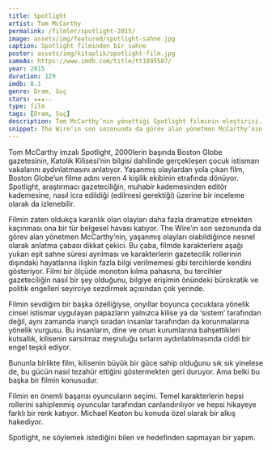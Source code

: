 ```yaml
---
title: Spotlight
artist: Tom McCarthy
permalink: /filmler/spotlight-2015/
image: assets/img/featured/spotlight-sahne.jpg
caption: Spotlight filminden bir sahne
poster: assets/img/kitaplik/spotlight-film.jpg
sameAs: https://www.imdb.com/title/tt1895587/
year: 2015
duration: 129
imdb: 8.1
genre: Dram, Suç
stars: ★★★☆☆
type: film
tags: [Dram, Suç]
description: Tom McCarthy’nin yönettiği Spotlight filminin eleştirisi.
snippet: The Wire’ın son sezonunda da görev alan yönetmen McCarthy’nin, yaşanmış olayları olabildiğince nesnel olarak anlatma çabası dikkat çekici.
--- 
```


Tom McCarthy imzalı Spotlight, 2000lerin başında Boston Globe gazetesinin, Katolik Kilisesi’nin bilgisi dahilinde gerçekleşen çocuk istismarı vakalarını aydınlatmasını anlatıyor. Yaşanmış olaylardan yola çıkan film, Boston Globe’un filme adını veren 4 kişilik ekibinin etrafında dönüyor. Spotlight, araştırmacı gazeteciliğin, muhabir kademesinden editör kademesine, nasıl icra edildiği (edilmesi gerektiği) üzerine bir inceleme olarak da izlenebilir. 

Filmin zaten oldukça karanlık olan olayları daha fazla dramatize etmekten kaçınması ona bir tür belgesel havası katıyor. The Wire’ın son sezonunda da görev alan yönetmen McCarthy’nin, yaşanmış olayları olabildiğince nesnel olarak anlatma çabası dikkat çekici. Bu çaba, filmde karakterlere aşağı yukarı eşit sahne süresi ayrılması ve karakterlerin gazetecilik rollerinin dışındaki hayatlarına ilişkin fazla bilgi verilmemesi gibi tercihlerde kendini gösteriyor. Filmi bir ölçüde monoton kılma pahasına, bu tercihler gazeteciliğin nasıl bir şey olduğunu, bilgiye erişimin önündeki bürokratik ve politik engelleri seyirciye sezdirmek açısından çok yerinde. 

Filmin sevdiğim bir başka özelliğiyse, onyıllar boyunca çocuklara yönelik cinsel istismar uygulayan papazların yalnızca kilise ya da ‘sistem’ tarafından değil, aynı zamanda inançlı sıradan insanlar tarafından da korunmalarına yönelik vurgusu. Bu insanların, dine ve onun kurumlarına bahşettikleri kutsallık, kilisenin sarsılmaz meşruluğu sırların aydınlatılmasında ciddi bir engel teşkil ediyor. 

Bununla birlikte film, kilisenin büyük bir güce sahip olduğunu sık sık yinelese de, bu gücün nasıl tezahür ettiğini göstermekten geri duruyor. Ama belki bu başka bir filmin konusudur. 

Filmin en önemli başarısı oyuncuların seçimi. Temel karakterlerin hepsi rollerini sahiplenmiş oyuncular tarafından canlandırılıyor ve hepsi hikayeye farklı bir renk katıyor. Michael Keaton bu konuda özel olarak bir alkış hakediyor. 

Spotlight, ne söylemek istediğini bilen ve hedefinden sapmayan bir yapım. 

